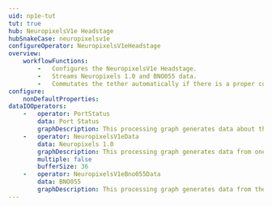 ```yaml
---
uid: np1e-tut
tut: true
hub: NeuropixelsV1e Headstage
hubSnakeCase: neuropixelsv1e
configureOperator: NeuropixelsV1eHeadstage
overview: 
    workflowFunctions: 
        -   Configures the NeuropixelsV1e Headstage.
        -   Streams Neuropixels 1.0 and BNO055 data.
        -   Commutates the tether automatically if there is a proper commutator connection.
configure: 
    nonDefaultProperties: 
dataIOOperators: 
    -   operator: PortStatus
        data: Port Status
        graphDescription: This processing graph generates data about the communication status between the headstage and the ONIX data acquisition system, timestamps it, and writes it to a .csv file.
    -   operator: NeuropixelsV1eData
        data: Neuropixels 1.0
        graphDescription: This processing graph generates data from one of the headstage's Neuropixels 2.0 probes, and selects the <code>Clock</code> and <code>AmplifierData</code> data to write to .bin files.
        multiple: false
        bufferSize: 36
    -   operator: NeuropixelsV1eBno055Data
        data: BNO055
        graphDescription: This processing graph generates data from the headstage's BNO055, writes it to a .csv file, and selects <code>Quaternion</code> data to send to a node that commutates the tether automatically if there is a proper commutator connection. Because <code>CsvWriter</code> is a <code>Sink</code> operator, it emits the same item downstream as it receives from upstream. Therefore, Bno55DataFrame members can by selected by hovering over <code>Output</code> in the context menu that appears by right-clicking the <code>CsvWriter</code> node. 
---
```


